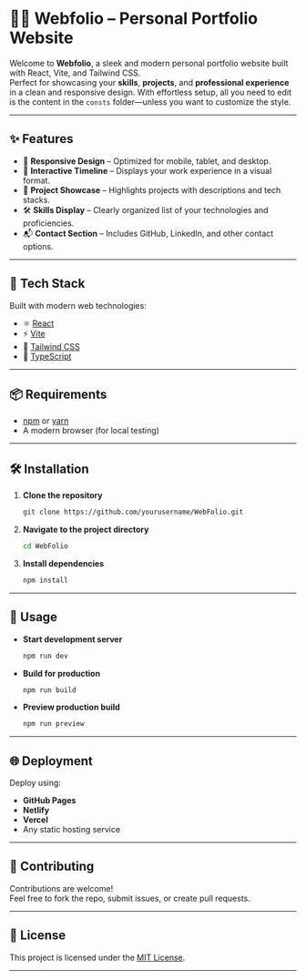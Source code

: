# 🧑‍💻 Webfolio – Personal Portfolio Website

Welcome to **Webfolio**, a sleek and modern personal portfolio website built with React, Vite, and Tailwind CSS.  
Perfect for showcasing your **skills**, **projects**, and **professional experience** in a clean and responsive design.
With effortless setup, all you need to edit is the content in the `consts` folder—unless you want to customize the style.

---

## ✨ Features

- 📱 **Responsive Design** – Optimized for mobile, tablet, and desktop.
- 📅 **Interactive Timeline** – Displays your work experience in a visual format.
- 💼 **Project Showcase** – Highlights projects with descriptions and tech stacks.
- 🛠️ **Skills Display** – Clearly organized list of your technologies and proficiencies.
- 📬 **Contact Section** – Includes GitHub, LinkedIn, and other contact options.

---

## 🚀 Tech Stack

Built with modern web technologies:

- ⚛️ [React](https://reactjs.org/)
- ⚡ [Vite](https://vitejs.dev/)
- 🎨 [Tailwind CSS](https://tailwindcss.com/)
- 🔷 [TypeScript](https://www.typescriptlang.org/)

---

## 📦 Requirements

- [npm](https://www.npmjs.com/) or [yarn](https://yarnpkg.com/)
- A modern browser (for local testing)

---

## 🛠️ Installation

1. **Clone the repository**
   ```bash
   git clone https://github.com/yourusername/WebFolio.git
   ```

2. **Navigate to the project directory**
   ```bash
   cd WebFolio
   ```

3. **Install dependencies**
   ```bash
   npm install
   ```

---

## 🧪 Usage

- **Start development server**
  ```bash
  npm run dev
  ```

- **Build for production**
  ```bash
  npm run build
  ```

- **Preview production build**
  ```bash
  npm run preview
  ```

---

## 🌐 Deployment

Deploy using:

- **GitHub Pages**
- **Netlify**
- **Vercel**
- Any static hosting service

---

## 🤝 Contributing

Contributions are welcome!  
Feel free to fork the repo, submit issues, or create pull requests.  

---

## 📄 License

This project is licensed under the [MIT License](LICENSE).

---
